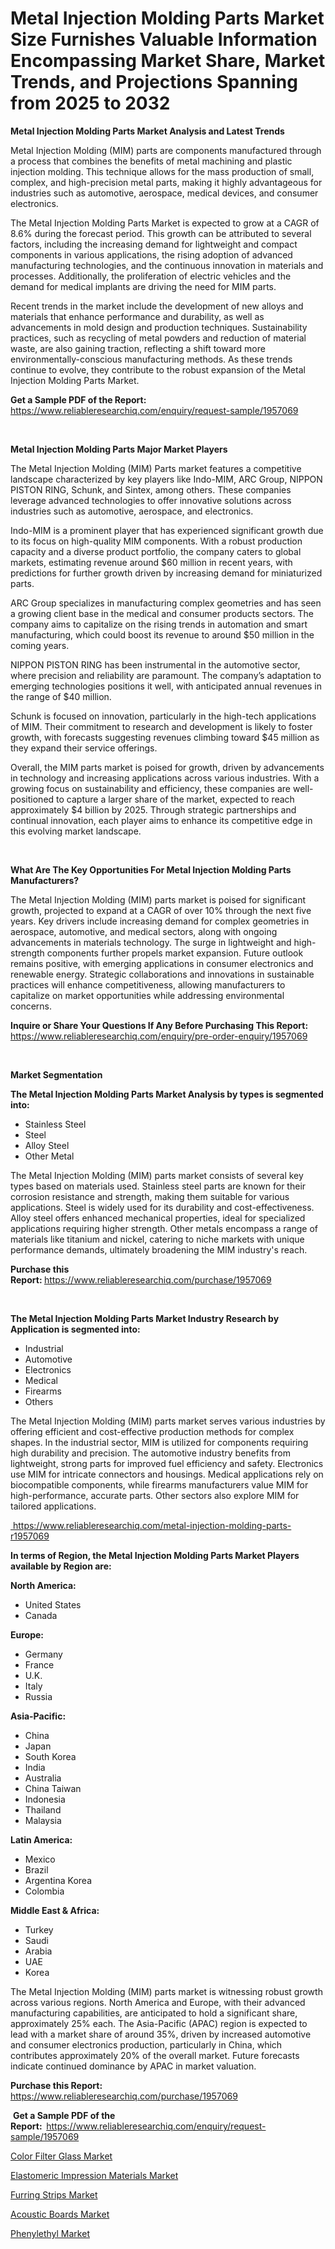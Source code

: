 <p><h1>Metal Injection Molding Parts Market Size Furnishes Valuable Information Encompassing Market Share, Market Trends, and Projections Spanning from 2025 to 2032</h1></p><p><strong>Metal Injection Molding Parts Market Analysis and Latest Trends</strong></p>
<p><p>Metal Injection Molding (MIM) parts are components manufactured through a process that combines the benefits of metal machining and plastic injection molding. This technique allows for the mass production of small, complex, and high-precision metal parts, making it highly advantageous for industries such as automotive, aerospace, medical devices, and consumer electronics.</p><p>The Metal Injection Molding Parts Market is expected to grow at a CAGR of 8.6% during the forecast period. This growth can be attributed to several factors, including the increasing demand for lightweight and compact components in various applications, the rising adoption of advanced manufacturing technologies, and the continuous innovation in materials and processes. Additionally, the proliferation of electric vehicles and the demand for medical implants are driving the need for MIM parts.</p><p>Recent trends in the market include the development of new alloys and materials that enhance performance and durability, as well as advancements in mold design and production techniques. Sustainability practices, such as recycling of metal powders and reduction of material waste, are also gaining traction, reflecting a shift toward more environmentally-conscious manufacturing methods. As these trends continue to evolve, they contribute to the robust expansion of the Metal Injection Molding Parts Market.</p></p>
<p><strong>Get a Sample PDF of the Report:&nbsp;</strong> <a href="https://www.reliableresearchiq.com/enquiry/request-sample/1957069?utm_campaign=1144&utm_medium=2&utm_source=Github&utm_content=ia&utm_term=01042025&utm_id=metal-injection-molding-parts">https://www.reliableresearchiq.com/enquiry/request-sample/1957069</a></p>
<p>&nbsp;</p>
<p><strong>Metal Injection Molding Parts Major Market Players</strong></p>
<p><p>The Metal Injection Molding (MIM) Parts market features a competitive landscape characterized by key players like Indo-MIM, ARC Group, NIPPON PISTON RING, Schunk, and Sintex, among others. These companies leverage advanced technologies to offer innovative solutions across industries such as automotive, aerospace, and electronics.</p><p>Indo-MIM is a prominent player that has experienced significant growth due to its focus on high-quality MIM components. With a robust production capacity and a diverse product portfolio, the company caters to global markets, estimating revenue around $60 million in recent years, with predictions for further growth driven by increasing demand for miniaturized parts.</p><p>ARC Group specializes in manufacturing complex geometries and has seen a growing client base in the medical and consumer products sectors. The company aims to capitalize on the rising trends in automation and smart manufacturing, which could boost its revenue to around $50 million in the coming years.</p><p>NIPPON PISTON RING has been instrumental in the automotive sector, where precision and reliability are paramount. The company’s adaptation to emerging technologies positions it well, with anticipated annual revenues in the range of $40 million.</p><p>Schunk is focused on innovation, particularly in the high-tech applications of MIM. Their commitment to research and development is likely to foster growth, with forecasts suggesting revenues climbing toward $45 million as they expand their service offerings.</p><p>Overall, the MIM parts market is poised for growth, driven by advancements in technology and increasing applications across various industries. With a growing focus on sustainability and efficiency, these companies are well-positioned to capture a larger share of the market, expected to reach approximately $4 billion by 2025. Through strategic partnerships and continual innovation, each player aims to enhance its competitive edge in this evolving market landscape.</p></p>
<p>&nbsp;</p>
<p><strong>What Are The Key Opportunities For Metal Injection Molding Parts Manufacturers?</strong></p>
<p><p>The Metal Injection Molding (MIM) parts market is poised for significant growth, projected to expand at a CAGR of over 10% through the next five years. Key drivers include increasing demand for complex geometries in aerospace, automotive, and medical sectors, along with ongoing advancements in materials technology. The surge in lightweight and high-strength components further propels market expansion. Future outlook remains positive, with emerging applications in consumer electronics and renewable energy. Strategic collaborations and innovations in sustainable practices will enhance competitiveness, allowing manufacturers to capitalize on market opportunities while addressing environmental concerns.</p></p>
<p><strong>Inquire or Share Your Questions If Any Before Purchasing This Report:</strong> <a href="https://www.reliableresearchiq.com/enquiry/pre-order-enquiry/1957069?utm_campaign=1144&utm_medium=2&utm_source=Github&utm_content=ia&utm_term=01042025&utm_id=metal-injection-molding-parts">https://www.reliableresearchiq.com/enquiry/pre-order-enquiry/1957069</a></p>
<p>&nbsp;</p>
<p><strong>Market Segmentation</strong></p>
<p><strong>The Metal Injection Molding Parts Market Analysis by types is segmented into:</strong></p>
<p><ul><li>Stainless Steel</li><li>Steel</li><li>Alloy Steel</li><li>Other Metal</li></ul></p>
<p><p>The Metal Injection Molding (MIM) parts market consists of several key types based on materials used. Stainless steel parts are known for their corrosion resistance and strength, making them suitable for various applications. Steel is widely used for its durability and cost-effectiveness. Alloy steel offers enhanced mechanical properties, ideal for specialized applications requiring higher strength. Other metals encompass a range of materials like titanium and nickel, catering to niche markets with unique performance demands, ultimately broadening the MIM industry's reach.</p></p>
<p><strong>Purchase this Report:&nbsp;</strong><a href="https://www.reliableresearchiq.com/purchase/1957069?utm_campaign=1144&utm_medium=2&utm_source=Github&utm_content=ia&utm_term=01042025&utm_id=metal-injection-molding-parts">https://www.reliableresearchiq.com/purchase/1957069</a></p>
<p>&nbsp;</p>
<p><strong>The Metal Injection Molding Parts Market Industry Research by Application is segmented into:</strong></p>
<p><ul><li>Industrial</li><li>Automotive</li><li>Electronics</li><li>Medical</li><li>Firearms</li><li>Others</li></ul></p>
<p><p>The Metal Injection Molding (MIM) parts market serves various industries by offering efficient and cost-effective production methods for complex shapes. In the industrial sector, MIM is utilized for components requiring high durability and precision. The automotive industry benefits from lightweight, strong parts for improved fuel efficiency and safety. Electronics use MIM for intricate connectors and housings. Medical applications rely on biocompatible components, while firearms manufacturers value MIM for high-performance, accurate parts. Other sectors also explore MIM for tailored applications.</p></p>
<p><a href="https://www.reliableresearchiq.com/metal-injection-molding-parts-r1957069?utm_campaign=1144&utm_medium=2&utm_source=Github&utm_content=ia&utm_term=01042025&utm_id=metal-injection-molding-parts">&nbsp;https://www.reliableresearchiq.com/metal-injection-molding-parts-r1957069</a></p>
<p><strong>In terms of Region, the Metal Injection Molding Parts Market Players available by Region are:</strong></p>
<p>
    <p> <strong> North America: </strong>
        <ul>
            <li>United States</li>
            <li>Canada</li>
        </ul>
        </p> 
    <p> <strong> Europe: </strong>
        <ul>
            <li>Germany</li>
            <li>France</li>
            <li>U.K.</li>
            <li>Italy</li>
            <li>Russia</li>
        </ul>
        </p> 
    <p> <strong> Asia-Pacific: </strong>
        <ul>
            <li>China</li>
            <li>Japan</li>
            <li>South Korea</li>
            <li>India</li>
            <li>Australia</li>
            <li>China Taiwan</li>
            <li>Indonesia</li>
            <li>Thailand</li>
            <li>Malaysia</li>
        </ul>
        </p> 
    <p> <strong> Latin America: </strong>
        <ul>
            <li>Mexico</li>
            <li>Brazil</li>
            <li>Argentina Korea</li>
            <li>Colombia</li>
        </ul>
        </p> 
    <p> <strong> Middle East & Africa: </strong>
        <ul>
            <li>Turkey</li>
            <li>Saudi</li>
            <li>Arabia</li>
            <li>UAE</li>
            <li>Korea</li>
        </ul>
    </p>
    </p>
<p><p>The Metal Injection Molding (MIM) parts market is witnessing robust growth across various regions. North America and Europe, with their advanced manufacturing capabilities, are anticipated to hold a significant share, approximately 25% each. The Asia-Pacific (APAC) region is expected to lead with a market share of around 35%, driven by increased automotive and consumer electronics production, particularly in China, which contributes approximately 20% of the overall market. Future forecasts indicate continued dominance by APAC in market valuation.</p></p>
<p><strong>Purchase this Report: </strong><a href="https://www.reliableresearchiq.com/purchase/1957069?utm_campaign=1144&utm_medium=2&utm_source=Github&utm_content=ia&utm_term=01042025&utm_id=metal-injection-molding-parts">https://www.reliableresearchiq.com/purchase/1957069</a></p>
<p>&nbsp;<strong>Get a Sample PDF of the Report:&nbsp;&nbsp;</strong><a href="https://www.reliableresearchiq.com/enquiry/request-sample/1957069?utm_campaign=1144&utm_medium=2&utm_source=Github&utm_content=ia&utm_term=01042025&utm_id=metal-injection-molding-parts">https://www.reliableresearchiq.com/enquiry/request-sample/1957069</a></p>
<p><strong></strong></p>
<p><p><a href="https://github.com/waldarolka1j/Market-Research-Report-List-1/blob/main/color-filter-glass-market.md?utm_campaign=1144&utm_medium=2&utm_source=Github&utm_content=ia&utm_term=01042025&utm_id=metal-injection-molding-parts">Color Filter Glass Market</a></p><p><a href="https://github.com/dumanelina6v/Market-Research-Report-List-1/blob/main/elastomeric-impression-materials-market.md?utm_campaign=1144&utm_medium=2&utm_source=Github&utm_content=ia&utm_term=01042025&utm_id=metal-injection-molding-parts">Elastomeric Impression Materials Market</a></p><p><a href="https://github.com/spineamosa0e/Market-Research-Report-List-1/blob/main/furring-strips-market.md?utm_campaign=1144&utm_medium=2&utm_source=Github&utm_content=ia&utm_term=01042025&utm_id=metal-injection-molding-parts">Furring Strips Market</a></p><p><a href="https://github.com/khifzaba/Market-Research-Report-List-1/blob/main/acoustic-boards-market.md?utm_campaign=1144&utm_medium=2&utm_source=Github&utm_content=ia&utm_term=01042025&utm_id=metal-injection-molding-parts">Acoustic Boards Market</a></p><p><a href="https://github.com/dekamrapinq1/Market-Research-Report-List-1/blob/main/phenylethyl-market.md?utm_campaign=1144&utm_medium=2&utm_source=Github&utm_content=ia&utm_term=01042025&utm_id=metal-injection-molding-parts">Phenylethyl Market</a></p></p>
